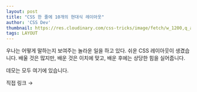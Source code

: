 ```yaml
---
layout: post
title: "CSS 한 줄에 10개의 현대식 레이아웃"
author: 'CSS Dev'
thumbnail: https://res.cloudinary.com/css-tricks/image/fetch/w_1200,q_auto,f_auto/https://css-tricks.com/wp-content/uploads/2020/07/holy-grail.png
tags: LAYOUT
---
```



우나는 어떻게 말하는지 보여주는 놀라운 일을 하고 있다. 쉬운 CSS 레이아웃이 생겼습니다. 배울 것은 많지만, 배운 것은 이치에 맞고, 배운 후에는 상당한 힘을 실어줍니다.

데모는 모두 여기에 있습니다.

직접 링크 →